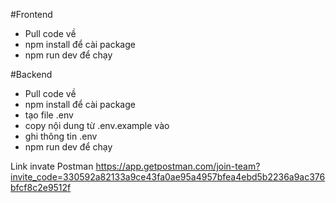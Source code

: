 #Frontend

-   Pull code về
-   npm install để cài package
-   npm run dev để chạy

#Backend

-   Pull code về
-   npm install để cài package
-   tạo file .env
-   copy nội dung từ .env.example vào
-   ghi thông tin .env
-   npm run dev để chạy


Link invate Postman
https://app.getpostman.com/join-team?invite_code=330592a82133a9ce43fa0ae95a4957bfea4ebd5b2236a9ac376bfcf8c2e9512f